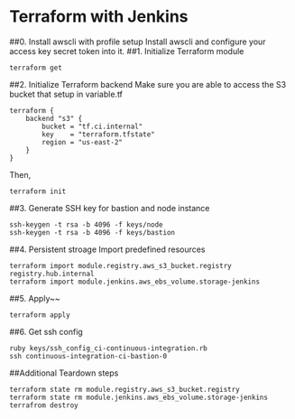 # Terraform with Jenkins
##0. Install awscli with profile setup
Install awscli and configure your access key secret token into it.
##1. Initialize Terraform module
```language
terraform get
```
##2. Initialize Terraform backend
Make sure you are able to access the S3 bucket that setup in variable.tf
```language
terraform {
    backend "s3" {
        bucket = "tf.ci.internal"
        key    = "terraform.tfstate"
        region = "us-east-2"
    }
}

```
Then,
```language
terraform init
```
##3. Generate SSH key for bastion and node instance
```language
ssh-keygen -t rsa -b 4096 -f keys/node
ssh-keygen -t rsa -b 4096 -f keys/bastion
```
##4. Persistent stroage
Import predefined resources
```language
terraform import module.registry.aws_s3_bucket.registry registry.hub.internal
terraform import module.jenkins.aws_ebs_volume.storage-jenkins
```
##5. Apply~~
```language
terraform apply
```

##6. Get ssh config
```language
ruby keys/ssh_config_ci-continuous-integration.rb
ssh continuous-integration-ci-bastion-0
```

##Additional
Teardown steps
```language
terraform state rm module.registry.aws_s3_bucket.registry
terraform state rm module.jenkins.aws_ebs_volume.storage-jenkins
terrafrom destroy
```